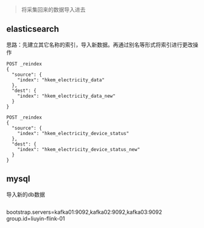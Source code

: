 > 将采集回来的数据导入进去

## elasticsearch

思路：先建立其它名称的索引，导入新数据。再通过别名等形式将索引进行更改操作

```
POST _reindex
{
  "source": {
    "index": "hkem_electricity_data"
  },
  "dest": {
    "index": "hkem_electricity_data_new"
  }
}
```



```
POST _reindex
{
  "source": {
    "index": "hkem_electricity_device_status"
  },
  "dest": {
    "index": "hkem_electricity_device_status_new"
  }
}
```



## mysql

导入新的db数据

```

```







bootstrap.servers=kafka01:9092,kafka02:9092,kafka03:9092
group.id=liuyin-flink-01